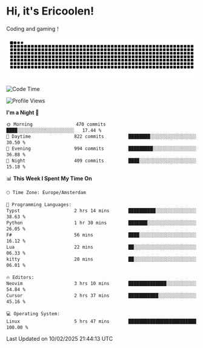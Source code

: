 # Hi, it's Ericoolen!
Coding and gaming！

<picture>
  <source media="(prefers-color-scheme: dark)" srcset="https://raw.githubusercontent.com/Eric-Song-Nop/Eric-Song-Nop/output/github-contribution-grid-snake-dark.svg">
  <source media="(prefers-color-scheme: light)" srcset="https://raw.githubusercontent.com/Eric-Song-Nop/Eric-Song-Nop/output/github-contribution-grid-snake.svg">
  <img alt="github contribution grid snake animation" src="https://raw.githubusercontent.com/Eric-Song-Nop/Eric-Song-Nop/output/github-contribution-grid-snake.svg">
</picture>

<!--START_SECTION:waka-->
![Code Time](http://img.shields.io/badge/Code%20Time-1%2C769%20hrs%2018%20mins-blue)

![Profile Views](http://img.shields.io/badge/Profile%20Views-8-blue)

**I'm a Night 🦉** 

```text
🌞 Morning                470 commits         ████░░░░░░░░░░░░░░░░░░░░░   17.44 % 
🌆 Daytime                822 commits         ████████░░░░░░░░░░░░░░░░░   30.50 % 
🌃 Evening                994 commits         █████████░░░░░░░░░░░░░░░░   36.88 % 
🌙 Night                  409 commits         ████░░░░░░░░░░░░░░░░░░░░░   15.18 % 
```


📊 **This Week I Spent My Time On** 

```text
🕑︎ Time Zone: Europe/Amsterdam

💬 Programming Languages: 
Typst                    2 hrs 14 mins       ██████████░░░░░░░░░░░░░░░   38.63 % 
Python                   1 hr 30 mins        ███████░░░░░░░░░░░░░░░░░░   26.05 % 
F#                       56 mins             ████░░░░░░░░░░░░░░░░░░░░░   16.12 % 
Lua                      22 mins             ██░░░░░░░░░░░░░░░░░░░░░░░   06.33 % 
kitty                    20 mins             ██░░░░░░░░░░░░░░░░░░░░░░░   06.01 % 

🔥 Editors: 
Neovim                   3 hrs 10 mins       ██████████████░░░░░░░░░░░   54.84 % 
Cursor                   2 hrs 37 mins       ███████████░░░░░░░░░░░░░░   45.16 % 

💻 Operating System: 
Linux                    5 hrs 47 mins       █████████████████████████   100.00 % 
```


 Last Updated on 10/02/2025 21:44:13 UTC
<!--END_SECTION:waka-->
